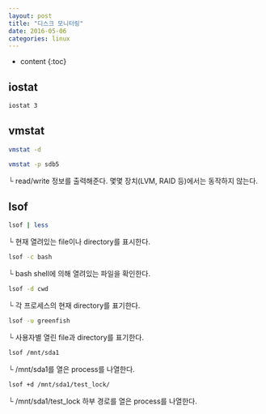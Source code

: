 ```yaml
---
layout: post
title: "디스크 모니터링"
date: 2016-05-06
categories: linux
---
```


* content
{:toc}

## iostat

```bash
iostat 3
```


## vmstat

```bash
vmstat -d
```

```bash
vmstat -p sdb5
```

└ read/write 정보를 출력해준다. 몇몇 장치(LVM, RAID 등)에서는 동작하지 않는다.


## lsof

```bash
lsof | less
```

└ 현재 열려있는 file이나 directory를 표시한다.


```bash
lsof -c bash
```

└ bash shell에 의해 열려있는 파일을 확인한다.


```bash
lsof -d cwd
```

└ 각 프로세스의 현재 directory를 표기한다.


```bash
lsof -u greenfish
```

└ 사용자별 열린 file과 directory를 표기한다.


```bash
lsof /mnt/sda1
```

└ /mnt/sda1를 열은 process를 나열한다.


```bash
lsof +d /mnt/sda1/test_lock/
```

└ /mnt/sda1/test_lock 하부 경로를 열은 process를 나열한다.